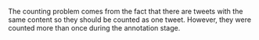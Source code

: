 The counting problem comes from the fact that there are tweets with the same content so they should be counted as one tweet. However, they were counted more than once during the annotation stage.